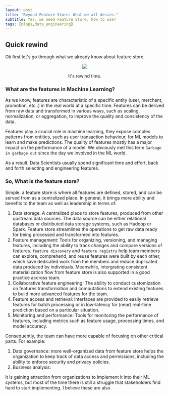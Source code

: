 ```yaml
---
layout: post
title: "Beyond Feature Store: What we all desire."
subtitle: Yes, we need Feature Store, how to use?
tags: [mlops,data_engineering]
---
```


## Quick rewind

Ok first let's go through what we already know about feature store.

<p align = "center">
<img src = "https://en.meming.world/images/en/7/7a/It%27s_Rewind_time.jpg">
</p>
<p align = "center">
It's rewind time.
</p>


### What are the features in Machine Learning?

As we know, features are characteristic of a specific entity (user, merchant, promotion, etc..) in the real world at a specific time. Features can be derived from raw data and transformed in various ways, such as scaling, normalization, or aggregation, to improve the quality and consistency of the data.

Features play a crucial role in machine learning, they expose complex patterns from entities, such as user transaction behaviour, for ML models to learn and make predictions. The quality of features mostly has a major impact on the performance of a model. We obviously met this term `Garbage in garbage out` since the day we involved in the ML world.

As a result, Data Scientists usually spend significant time and effort, back and forth selecting and engineering features.
  
### So, What is the feature store?
Simple, a feature store is where all features are defined, stored, and can be served from as a centralized place. In general, it brings more ability and benefits to the team as well as leadership in terms of:

1. Data storage: A centralized place to store features, produced from other upstream data sources. The data source can be either relational databases or distributed data storage systems, such as Hadoop or Spark. Feature store streamlines the operations to get raw data ready for being processed and transformed into features.
2. Feature management: Tools for organizing, versioning, and managing features, including the ability to track changes and compare versions of features. `feature discovery` and `feature registry` help team members can explore, comprehend, and reuse features were built by each other, which save dedicated work from the members and reduce duplicated data produced by individuals. Meanwhile, intergrating consistent materialization flow from feature store is also supported in a good practice accross team.
3. Collaborative feature engineering: The ability to conduct customization on features transformation and computations to extend existing features to build more advanced features for the team.
4. Feature access and retrieval: Interfaces are provided to easily retrieve features for batch processing or in low-latency for (near) real-time prediction based on a particular situation. 
5. Monitoring and performance: Tools for monitoring the performance of features, including metrics such as feature usage, processing times, and model accuracy.


Consequently, the team can have more capable of focusing on other critical parts. For example:

1. Data governance: more well-organized data from feature store helps the organization to keep track of data access and permissions, including the ability to enforce security and privacy policies.
2. Business analysis: 


It is gaining attraction from organizations to implement it into their ML systems, but most of the time there is still a struggle that stakeholders find hard to start implementing. I believe these are also 

